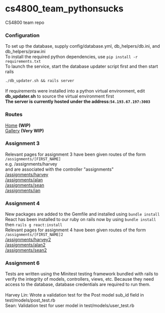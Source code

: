 # cs4800_team_pythonsucks
CS4800 team repo<br>
<h3>Configuration</h3>
To set up the database, supply config/database.yml, db_helpers/db.ini, and db_helpers/praw.ini<br>
To install the required python dependencies, use <code>pip install -r requirements.txt</code><br>
To launch the service, start the database updater script first and then start rails<br>
<code>
./db_updater.sh && rails server
</code><br>
If requirements were installed into a python virtual environment, edit <strong>db_updater.sh</strong> to source the virtual environment first<br>
<strong>The server is currently hosted under the address:<code>54.193.67.197:3003</code></strong>
<h3>Routes</h3>
<p>
  <a href="http://54.193.67.197:3003/">Home</a> <strong>(WIP)</strong><br>
  <a href="http://54.193.67.197:3003/gallery?page=1&sort=new">Gallery</a> <strong>(Very WIP)</strong>
</p>
<h3>Assignment 3</h3>
<p>
  Relevant pages for assignment 3 have been given routes of the form<br>
  <code>/assignments/[FIRST_NAME]</code><br>
  e.g. /assignments/harvey<br>
  and are associated with the controller "assignments"<br>
  <a href="http://54.193.67.197:3003/assignments/harvey">/assignments/harvey</a><br>
  <a href="http://54.193.67.197:3003/assignments/alan">/assignments/alan</a><br>
  <a href="http://54.193.67.197:3003/assignments/sean">/assignments/sean</a><br>
  <a href="http://54.193.67.197:3003/assignments/ian">/assignments/ian</a><br>
</p>
<h3>Assignment 4</h3>
<p>
  New packages are added to the Gemfile and installed using <code>bundle install</code><br>
  React has been installed to our ruby on rails now by using <code>bundle install</code> then <code>rails g react:install</code> <br>
  Relevant pages for assignment 4 have been given routes of the form<br>
  <code>/assignments/[FIRST_NAME]2</code><br>
  <a href="http://54.193.67.197:3003/assignments/harvey2">/assignments/harvey2</a><br>
  <a href="http://54.193.67.197:3003/assignments/alan2">/assignments/alan2</a><br>
  <a href="http://54.193.67.197:3003/assignments/sean2">/assignments/sean2</a><br>
</p>
<h3>Assignment 6</h3>
<p>
  Tests are written using the Minitest testing framework bundled with rails to verify the integrity of models, controllers, views, etc. Because they need access to the database, database credentials are required to run them.
  <br><br>
  Harvey Lin: Wrote a validation test for the Post model sub_id field in test/models/post_test.rb<br>
  Sean: Validation test for user model in test/models/user_test.rb
</p>
